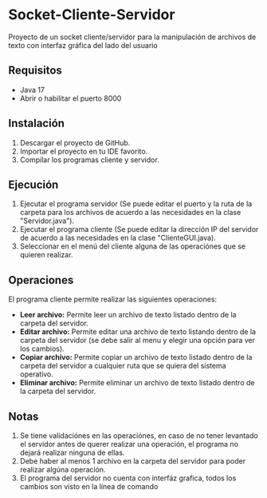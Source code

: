 # Socket-Cliente-Servidor
Proyecto de un socket cliente/servidor para la manipulación de archivos de texto con interfaz gráfica del lado del usuario

## Requisitos

* Java 17
* Abrir o habilitar el puerto 8000

## Instalación

1. Descargar el proyecto de GitHub.
2. Importar el proyecto en tu IDE favorito.
3. Compilar los programas cliente y servidor.

## Ejecución

1. Ejecutar el programa servidor (Se puede editar el puerto y la ruta de la carpeta para los archivos de acuerdo a las necesidades en la clase "Servidor.java").
2. Ejecutar el programa cliente (Se puede editar la dirección IP del servidor de acuerdo a las necesidades en la clase "ClienteGUI.java).
3. Seleccionar en el menú del cliente alguna de las operaciónes que se quieren realizar.

## Operaciones

El programa cliente permite realizar las siguientes operaciones:

* **Leer archivo:** Permite leer un archivo de texto listado dentro de la carpeta del servidor.
* **Editar archivo:** Permite editar una archivo de texto listando dentro de la carpeta del servidor (se debe salir al menu y elegir una opción para ver los cambios).
* **Copiar archivo:** Permite copiar un archivo de texto listado dentro de la carpeta del servidor a cualquier ruta que se quiera del sistema operativo.
* **Eliminar archivo:** Permite eliminar un archivo de texto listado dentro de la carpeta del servidor.

## Notas
1. Se tiene validaciónes en las operaciónes, en caso de no tener levantado el servidor antes de querer realizar una operación, el programa no dejará realizar ninguna de ellas.
2. Debe haber al menos 1 archivo en la carpeta del servidor para poder realizar algúna operación.
3. El programa del servidor no cuenta con interfáz grafica, todos los cambios son visto en la línea de comando
